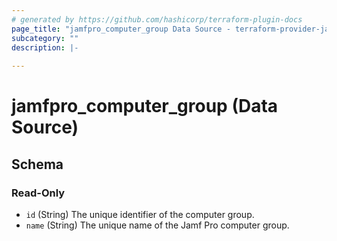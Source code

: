 ```yaml
---
# generated by https://github.com/hashicorp/terraform-plugin-docs
page_title: "jamfpro_computer_group Data Source - terraform-provider-jamfpro"
subcategory: ""
description: |-
  
---
```


# jamfpro_computer_group (Data Source)





<!-- schema generated by tfplugindocs -->
## Schema

### Read-Only

- `id` (String) The unique identifier of the computer group.
- `name` (String) The unique name of the Jamf Pro computer group.
